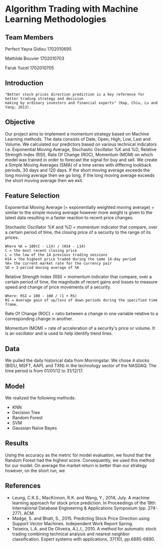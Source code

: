 # Algorithm Trading with Machine Learning Methodologies



## Team Members

Perfect Yayra Gidisu  1702010695

Mathilde Bouvier      1702010703

Faruk Yucel           1702010705


## Introduction
```
"Better stock prices direction prediction is a key reference for better trading strategy and decision
making by ordinary investors and financial experts" (Kap, Chiu, Lu and Yang; 2013).
```

## Objective

Our project aims to implement a momentum strategy based on Machine Learning methods. The data consists of Date, Open, High, Low, Last and Volume. We calculated our predictors based on various technical indicators i.e. Exponential Moving Average, Stochastic Oscillator %K and %D, Relative Strength Index (RSI), Rate Of Change (ROC), Momentum (MOM) on which model was trained in order to forecast the signal for buy and sell. We create a Simple Moving Averages (SMA) of a time series with differing lookback periods, 30 days and 120 days. If the short moving average exceeds the long moving average then we go long, if the long moving average exceeds the short moving average then we exit. 

## Feature Selection

Exponential Moving Average (= exponentially weighted moving average) = similar to the simple moving average however more weight is given to the latest data resulting in a faster reaction to recent price changes.

Stochastic Oscillator %K and %D = momentum indicator that compare, over a certain period of time, the closing price of a security to the range of its prices. 
```
Where %K = 100(C - L14) / (H14 - L14)
C = the most recent closing price
L = the low of the 14 previous trading sessions
H14 = the highest price traded during the same 14-day period
%K= the current market rate for the currency pair
%D = 3-period moving average of %K
```

Relative Strength Index (RSI) = momentum indicator that compare, over a certain period of time, the magnitude of recent gains and losses to measure speed and change of price movements of a security.
```
Where: RSI = 100 - 100 / (1 + RS)
RS = Average gain of up/loss of down periods during the specified time frame.
```

Rate Of Change (ROC) = ratio between a change in one variable relative to a corresponding change in another.

Momentum (MOM) = rate of acceleration of a security's price or volume. It is an oscillator and is used to help identify trend lines.

## Data

We pulled the daily historical data from Morningstar. We chose 4 stocks (BIDU, MSFT, AAPL and TXN) in the technology sector of the NASDAQ. The time period is from 01/01/12 to 31/12/17.

## Model

We realized the following methods:
- KNN
- Decision Tree
- Random Forest
- SVM
- Gaussian Naïve Bayes

## Results

Using the accuracy as the metric for model evaluation, we found that the Random Forest had the highest score. Consequently, we used this method for our model. 
On average the market return is better than our strategy however, on the short run, we   

## References

- Leung, C.K.S., MacKinnon, R.K. and Wang, Y., 2014, July. A machine learning approach for stock price prediction. In Proceedings of the 18th International Database Engineering & Applications Symposium (pp. 274-277). ACM.
- Madge, S. and Bhatt, S., 2015. Predicting Stock Price Direction using Support Vector Machines. Independent Work Report Spring.
- Teixeira, L.A. and De Oliveira, A.L.I., 2010. A method for automatic stock trading combining technical analysis and nearest neighbor classification. Expert systems with applications, 37(10), pp.6885-6890.
